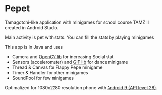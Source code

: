 # Pepet
Tamagotchi-like application with minigames for school course TAMZ II created in Android Studio.

Main activity is pet with stats. You can fill the stats by playing minigames

This app is in Java and uses
* Camera and [OpenCV lib](https://github.com/opencv/opencv/tree/3.4.7) for increasing Social stat  
* Sensors (accelerometer) and [GIF lib](https://github.com/koral--/android-gif-drawable) for dance minigame   
* Thread & Canvas for Flappy Pepe minigame  
* Timer & Handler for other minigames  
* SoundPool for few minigames


Optimalized for 1080x2280 resolution phone with [Android 9 (API level 28)](https://developer.android.com/about/versions/pie/android-9.0.html).
